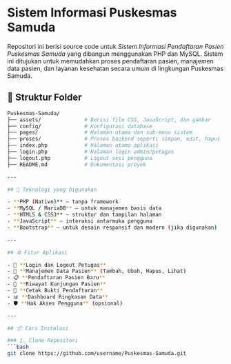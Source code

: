 # Sistem Informasi Puskesmas Samuda

Repositori ini berisi source code untuk _Sistem Informasi Pendaftaran Pasien Puskesmas Samuda_ yang dibangun menggunakan PHP dan MySQL. Sistem ini ditujukan untuk memudahkan proses pendaftaran pasien, manajemen data pasien, dan layanan kesehatan secara umum di lingkungan Puskesmas Samuda.

## 📁 Struktur Folder

```bash
Puskesmas-Samuda/
├── assets/              # Berisi file CSS, JavaScript, dan gambar
├── config/              # Konfigurasi database
├── pages/               # Halaman utama dan sub-menu sistem
├── proses/              # Proses backend seperti simpan, edit, hapus
├── index.php            # Halaman utama aplikasi
├── login.php            # Halaman login admin/petugas
├── logout.php           # Logout sesi pengguna
├── README.md            # Dokumentasi proyek

---

## 🧰 Teknologi yang Digunakan

- **PHP (Native)** – tanpa framework
- **MySQL / MariaDB** – untuk manajemen basis data
- **HTML5 & CSS3** – struktur dan tampilan halaman
- **JavaScript** – interaksi antarmuka pengguna
- **Bootstrap** – untuk desain responsif dan modern (jika digunakan)

---

## ⚙️ Fitur Aplikasi

- 🔐 **Login dan Logout Petugas**
- 👤 **Manajemen Data Pasien** (Tambah, Ubah, Hapus, Lihat)
- 📋 **Pendaftaran Pasien Baru**
- 📅 **Riwayat Kunjungan Pasien**
- 🧾 **Cetak Bukti Pendaftaran**
- 📊 **Dashboard Ringkasan Data**
- 🛡️ **Hak Akses Pengguna** (opsional)

---

## 📦 Cara Instalasi

### 1. Clone Repositori
```bash
git clone https://github.com/username/Puskesmas-Samuda.git
